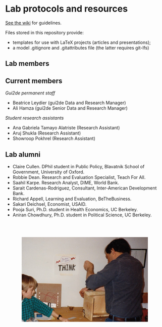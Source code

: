 # Lab protocols and resources

[See the wiki](https://github.com/andrewzeitlin/ZeitlinLab/wiki) for guidelines.

Files stored in this repository provide:
- templates for use with LaTeX projects (articles and presentations);
- a model .gitignore and .gitattributes file (the latter requires git-lfs)

##  Lab members 

## Current members 

*Gui2de permanent staff*
- Beatrice Leydier (gui2de Data and Research Manager)
- Ali Hamza (gui2de Senior Data and Research Manager) 

*Student research assistants*
- Ana Gabriela Tamayo Alatriste (Research Assistant)
- Aruj Shukla (Research Assistant)
- Showroop Pokhrel (Research Assistant)

## Lab alumni

- Claire Cullen. DPhil student in Public Policy, Blavatnik School of Government, University of Oxford. 
- Robbie Dean. Research and Evaluation Specialist, Teach For All. 
- Saahil Karpe.  Research Analyst, DIME, World Bank.
- Sarait Cardenas-Rodriguez, Consultant, Inter-American Development Bank.
- Richard Appell, Learning and Evaluation, BeTheBusiness.
- Sakari Deichsel, Economist, USAID. 
- Pooja Suri, Ph.D. student in Health Economics, UC Berkeley.
- Aniran Chowdhury, Ph.D. student in Political Science, UC Berkeley.  

<br />
<br />

<p align="center">
<img src="assets/img/ZeitlinLabsThink.jpg" alt="The original Zeitlin lab" width="400">
</p>
